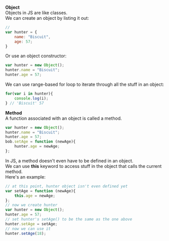 **Object**  
Objects in JS are like classes.  
We can create an object by listing it out:  
```js
//
var hunter = {
    name: "Biscuit",
    age: 57;
}
```
Or use an object constructor:
```js
var hunter = new Object();
hunter.name = "Biscuit";
hunter.age = 57;
```
We can use range-based for loop to iterate through all the stuff in an object:  
```js
for(var i in hunter){
    console.log(i);
} // 'Biscuit' 57
```
**Method**  
A function associated with an object is called a method.  
```js
var hunter = new Object();
hunter.name = "Biscuit";
hunter.age = 57;
bob.setAge = function (newAge){
    hunter.age = newAge;
};
```
In JS, a method doesn't even have to be defined in an object.  
We can use **this** keyword to access stuff in the object that calls the current method.  
Here's an example:  
```js
// at this point, hunter object isn't even defined yet
var setAge = function (newAge){
    this.age = newAge;
};
// now we create hunter
var hunter = new Object();
hunter.age = 57;
// set hunter's setAge() to be the same as the one above
hunter.setAge = setAge; 
// now we can use it
hunter.setAge(18);
```

